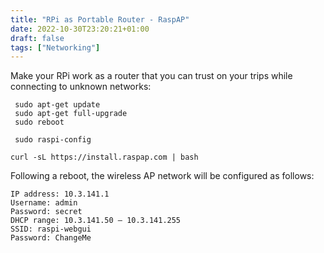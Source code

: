 ```yaml
---
title: "RPi as Portable Router - RaspAP"
date: 2022-10-30T23:20:21+01:00
draft: false
tags: ["Networking"] 
---
```


Make your RPi work as a router that you can trust on your trips while connecting to unknown networks:


```
 sudo apt-get update
 sudo apt-get full-upgrade
 sudo reboot
 
 sudo raspi-config
 
curl -sL https://install.raspap.com | bash
```

Following a reboot, the wireless AP network will be configured as follows:


```
IP address: 10.3.141.1
Username: admin 
Password: secret
DHCP range: 10.3.141.50 — 10.3.141.255
SSID: raspi-webgui
Password: ChangeMe
```
